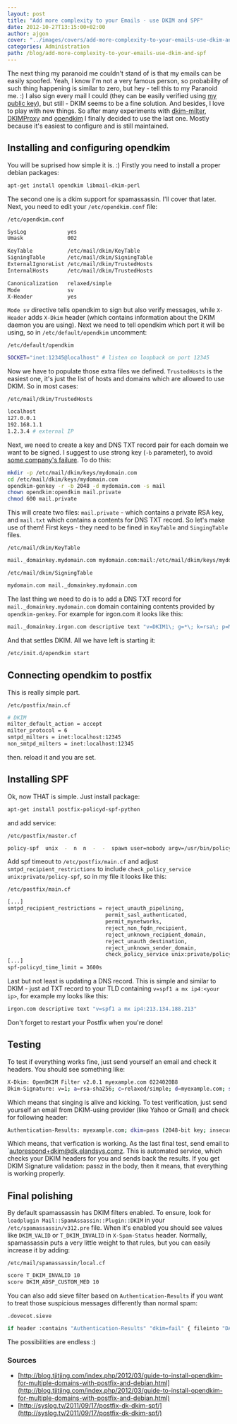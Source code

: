```yaml
---
layout: post
title: "Add more complexity to your Emails - use DKIM and SPF"
date: 2012-10-27T13:15:00+02:00
author: ajgon
cover: "../images/covers/add-more-complexity-to-your-emails-use-dkim-and-spf.jpg"
categories: Administration
path: /blog/add-more-complexity-to-your-emails-use-dkim-and-spf
---
```


The next thing my paranoid me couldn't stand of is that my emails can be easily
spoofed. Yeah, I know I'm not a very famous person, so probability of such
thing happening is similar to zero, but hey - tell this to my Paranoid me. :)
I also sign every mail I could (they can be easily verified using
[my public key](/public-key.txt)), but still - DKIM seems to be a fine
solution. And besides, I love to play with new things. So after many
experiments with [dkim-milter](http://sourceforge.net/projects/dkim-milter/),
[DKIMProxy](http://sourceforge.net/projects/dkimproxy/) and
[opendkim](http://www.opendkim.org/) I finally decided to use the last one.
Mostly because it's easiest to configure and is still maintained.

<!--more-->

## Installing and configuring opendkim

You will be suprised how simple it is. :) Firstly you need to install a proper
debian packages:

```bash
apt-get install opendkim libmail-dkim-perl
```

The second one is a dkim support for spamassassin. I'll cover that later. Next,
you need to edit your `/etc/opendkim.conf` file:

`/etc/opendkim.conf`
```bash
SysLog             yes
Umask              002

KeyTable           /etc/mail/dkim/KeyTable
SigningTable       /etc/mail/dkim/SigningTable
ExternalIgnoreList /etc/mail/dkim/TrustedHosts
InternalHosts      /etc/mail/dkim/TrustedHosts

Canonicalization   relaxed/simple
Mode               sv
X-Header           yes
```

`Mode sv` directive tells opendkim to sign but also verify messages, while
`X-Header` adds `X-Dkim` header (which contains information about the DKIM
daemon you are using). Next we need to tell opendkim which port it will be
using, so in `/etc/default/opendkim` uncomment:

`/etc/default/opendkim`
```bash
SOCKET="inet:12345@localhost" # listen on loopback on port 12345
```

Now we have to populate those extra files we defined. `TrustedHosts` is the
easiest one, it's just the list of hosts and domains which are allowed to use
DKIM. So in most cases:

`/etc/mail/dkim/TrustedHosts`
```bash
localhost
127.0.0.1
192.168.1.1
1.2.3.4 # external IP
```

Next, we need to create a key and DNS TXT record pair for each domain we want
to be signed. I suggest to use strong key (`-b` parameter), to avoid
[some company's failure](http://www.wired.com/threatlevel/2012/10/dkim-vulnerability-widespread).
To do this:

```bash
mkdir -p /etc/mail/dkim/keys/mydomain.com
cd /etc/mail/dkim/keys/mydomain.com
opendkim-genkey -r -b 2048 -d mydomain.com -s mail
chown opendkim:opendkim mail.private
chmod 600 mail.private
```

This will create two files: `mail.private` - which contains a private RSA key,
and `mail.txt` which contains a contents for DNS TXT record. So let's make use
of them! First keys - they need to be fined in `KeyTable` and `SingingTable`
files.

`/etc/mail/dkim/KeyTable`
```bash
mail._domainkey.mydomain.com mydomain.com:mail:/etc/mail/dkim/keys/mydomain.com/mail.private
```

`/etc/mail/dkim/SigningTable`
```bash
mydomain.com mail._domainkey.mydomain.com
```

The last thing we need to do is to add a DNS TXT record for
`mail._domainkey.mydomain.com` domain containing contents provided by
`opendkim-genkey`. For example for irgon.com it looks like this:

```bash
mail._domainkey.irgon.com descriptive text "v=DKIM1\; g=*\; k=rsa\; p=MIIBIjANBgkqhkiG9w0BAQEFAAOCAQ8AMIIBCgKCAQEAsfIThdXoizR6sop0gifPwPkT45I/KnTTNKDS4BHWtoU6as62c/3BRQuKqDAIacheZzWbfEPq/M2YvoNrVhx1laltg7aeUhZlcVOtz415lIy8M8oUVTCDxewBKsTEQD5M4Roaadoj7vzpA1JMcOEv36TizFq/KB5GL46pVNyOMJ+Mg" "97F+EQQeiOFsn/T+tNuxWky3l4Qky3S8U34wYmRSr+sVLu4U31QtocwL4uJ7ofVNdVk0baYo7s1HYnM3CGEKK+zdHTR/AoNiquvVX1lLX9s85bade4cNuRaINjzDyM4fAglLgSHZEtRcRlYqdMEpQcplI1OaSxIFS4DpFL3RwIDAQAB"
```

And that settles DKIM. All we have left is starting it:

```bash
/etc/init.d/opendkim start
```

## Connecting opendkim to postfix

This is really simple part.

`/etc/postfix/main.cf`
```bash
# DKIM
milter_default_action = accept
milter_protocol = 6
smtpd_milters = inet:localhost:12345
non_smtpd_milters = inet:localhost:12345
```

then. reload it and you are set.

## Installing SPF

Ok, now THAT is simple. Just install package:

```bash
apt-get install postfix-policyd-spf-python
```

and add service:

`/etc/postfix/master.cf`
```bash
policy-spf  unix  -  n  n  -  -  spawn user=nobody argv=/usr/bin/policyd-spf
```

Add spf timeout to `/etc/postfix/main.cf` and adjust
`smtpd_recipient_restrictions` to include
`check_policy_service unix:private/policy-spf`, so in my file it looks like
this:

`/etc/postfix/main.cf`
```bash
[...]
smtpd_recipient_restrictions = reject_unauth_pipelining,
                               permit_sasl_authenticated,
                               permit_mynetworks,
                               reject_non_fqdn_recipient,
                               reject_unknown_recipient_domain,
                               reject_unauth_destination,
                               reject_unknown_sender_domain,
                               check_policy_service unix:private/policy-spf
[...]
spf-policyd_time_limit = 3600s
```

Last but not least is updating a DNS record. This is simple and similar to DKIM -
just ad TXT record to your TLD containing `v=spf1 a mx ip4:<your ip>`, for
example my looks like this:

```bash
irgon.com descriptive text "v=spf1 a mx ip4:213.134.188.213"
```

Don't forget to restart your Postfix when you're done!

## Testing

To test if everything works fine, just send yourself an email and check it
headers. You should see something like:

```bash
X-Dkim: OpenDKIM Filter v2.0.1 myexample.com 0224020B8
Dkim-Signature: v=1; a=rsa-sha256; c=relaxed/simple; d=myexample.com; s=mail; t=1351357546; bh=Rskt6Q/nZKmxgXkWUYP6cCBSDJhtkVT0PSrUEVGVgp4=; h=From:Content-Type:Content-Transfer-Encoding:Subject:Message-Id: Date:To:Mime-Version; b=phPQdG6HYaders4Xv0TsK2mT+PFYVk/brOFpnmCjCZtvbeGJ+XwrNk4Tnc9xGELtAglLOVplSvMV9nTK6xonta1qLTtnLYPsY4o/WPfyZYDgHmp6X9ZYP4otAHYK3jC00PbKGNqhXeD3bCc7CBV/aVGMQX4Bt0TjAAgndeYCI9VnvR2zH0iTEjlAT2OXrh2JV+wrK5UOXae8gRPT28F2Mg325YOiDwD1T5bgFtfc9mh2s/NRcy7lyDiPcb3CNV+nMXKyq/47o22LlALv5g5+OBBZACQYpYtgalM54InQDPoL/udvKtI/YYaiByFLwqeYFh2LXX6et 9dAiNCRLL+EoA==
```

Which means that singing is alive and kicking. To test verification, just send
yourself an email from DKIM-using provider (like Yahoo or Gmail) and check for
following header:

```bash
Authentication-Results: myexample.com; dkim=pass (2048-bit key; insecure key) header.i=@gmail.com; dkim-adsp=pass
```

Which means, that verfication is working. As the last final test, send email to
`autorespond+dkim@dk.elandsys.comz. This is automated service, which checks
your DKIM headers for you and sends back the results. If you get DKIM Signature
validation: passz in the body, then it means, that everything is working
properly.

## Final polishing

By default spamassassin has DKIM filters enabled. To ensure, look for
`loadplugin Mail::SpamAssassin::Plugin::DKIM` in your
`/etc/spamassassin/v312.pre` file. When it's enabled you should see values like
`DKIM_VALID` or `T_DKIM_INVALID` in `X-Spam-Status` header. Normally,
spamassassin puts a very little weight to that rules, but you can easily
increase it by adding:

`/etc/mail/spamassassin/local.cf`
```bash
score T_DKIM_INVALID 10
score DKIM_ADSP_CUSTOM_MED 10
```

You can also add sieve filter based on `Authentication-Results` if you want to
treat those suspicious messages differently than normal spam:

`.dovecot.sieve`
```bash
if header :contains "Authentication-Results" "dkim=fail" { fileinto "DANGER"; stop; }
```

The possibilities are endless :)

### Sources

* [http://blog.tjitjing.com/index.php/2012/03/guide-to-install-opendkim-for-multiple-domains-with-postfix-and-debian.html](http://blog.tjitjing.com/index.php/2012/03/guide-to-install-opendkim-for-multiple-domains-with-postfix-and-debian.html)
* [http://syslog.tv/2011/09/17/postfix-dk-dkim-spf/](http://syslog.tv/2011/09/17/postfix-dk-dkim-spf/)

